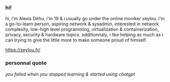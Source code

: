 ### hi!

hi, i'm Alexis Déhu, i'm 19 & i usually go under the online moniker xeylou. i'm a go-to-learn person, aspiring network & sysadmin, interested in network complexity, low-high level programming, virtualization & containerization, privacy, security & hardware topics. additionnaly, i like helping as much as i can trying to give the little more to make someone proud of himself.

https://xeylou.fr/

### personnal quote

_you failed when you stopped learning & started using chatgpt_
